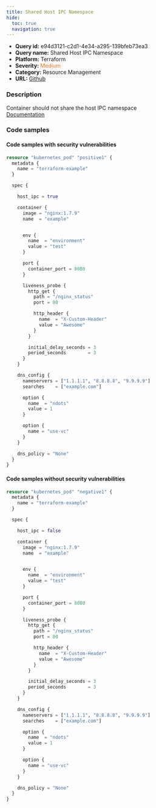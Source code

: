 ```yaml
---
title: Shared Host IPC Namespace
hide:
  toc: true
  navigation: true
---
```


<style>
  .highlight .hll {
    background-color: #ff171742;
  }
  .md-content {
    max-width: 1100px;
    margin: 0 auto;
  }
</style>

-   **Query id:** e94d3121-c2d1-4e34-a295-139bfeb73ea3
-   **Query name:** Shared Host IPC Namespace
-   **Platform:** Terraform
-   **Severity:** <span style="color:#ff7213">Medium</span>
-   **Category:** Resource Management
-   **URL:** [Github](https://github.com/Checkmarx/kics/tree/master/assets/queries/terraform/kubernetes/shared_host_ipc_namespace)

### Description
Container should not share the host IPC namespace<br>
[Documentation](https://registry.terraform.io/providers/hashicorp/kubernetes/latest/docs/resources/pod#host_ipc)

### Code samples
#### Code samples with security vulnerabilities
```tf title="Positive test num. 1 - tf file" hl_lines="8"
resource "kubernetes_pod" "positive1" {
  metadata {
    name = "terraform-example"
  }

  spec {

    host_ipc = true

    container {
      image = "nginx:1.7.9"
      name  = "example"


      env {
        name  = "environment"
        value = "test"
      }

      port {
        container_port = 8080
      }

      liveness_probe {
        http_get {
          path = "/nginx_status"
          port = 80

          http_header {
            name  = "X-Custom-Header"
            value = "Awesome"
          }
        }

        initial_delay_seconds = 3
        period_seconds        = 3
      }
    }

    dns_config {
      nameservers = ["1.1.1.1", "8.8.8.8", "9.9.9.9"]
      searches    = ["example.com"]

      option {
        name  = "ndots"
        value = 1
      }

      option {
        name = "use-vc"
      }
    }

    dns_policy = "None"
  }
}

```


#### Code samples without security vulnerabilities
```tf title="Negative test num. 1 - tf file"
resource "kubernetes_pod" "negative1" {
  metadata {
    name = "terraform-example"
  }

  spec {

    host_ipc = false

    container {
      image = "nginx:1.7.9"
      name  = "example"


      env {
        name  = "environment"
        value = "test"
      }

      port {
        container_port = 8080
      }

      liveness_probe {
        http_get {
          path = "/nginx_status"
          port = 80

          http_header {
            name  = "X-Custom-Header"
            value = "Awesome"
          }
        }

        initial_delay_seconds = 3
        period_seconds        = 3
      }
    }

    dns_config {
      nameservers = ["1.1.1.1", "8.8.8.8", "9.9.9.9"]
      searches    = ["example.com"]

      option {
        name  = "ndots"
        value = 1
      }

      option {
        name = "use-vc"
      }
    }

    dns_policy = "None"
  }
}




```
